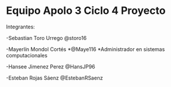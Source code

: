 # Equipo Apolo 3 Ciclo 4 Proyecto
Integrantes:

-Sebastian Toro Urrego @storo16

-Mayerlín Mondol Cortés  *@Maye116    *Administrador en sistemas computacionales

-Hansee Jimenez Perez @HansJP96

-Esteban Rojas Sáenz @EstebanRSaenz
